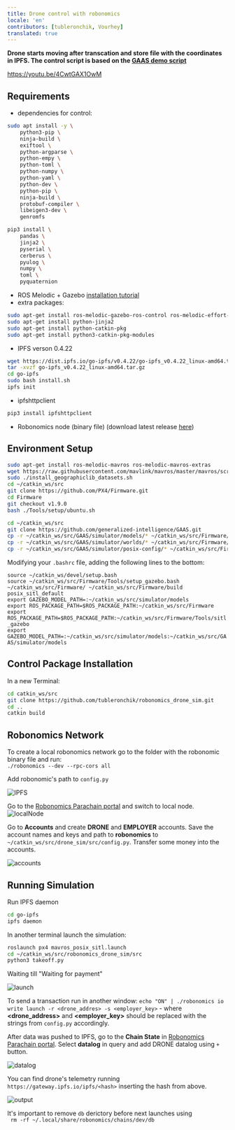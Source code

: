 ```yaml
---
title: Drone control with robonomics
locale: 'en' 
contributors: [tubleronchik, Vourhey]
translated: true
---
```


**Drone starts moving after transcation and store file with the coordinates in IPFS. The control script is based on the [GAAS demo script](https://github.com/generalized-intelligence/GAAS)**  

https://youtu.be/4CwtGAX1OwM

## Requirements
* dependencies for control:
``` sh
sudo apt install -y \
	python3-pip \
	ninja-build \
	exiftool \
	python-argparse \
	python-empy \
	python-toml \
	python-numpy \
	python-yaml \
	python-dev \
	python-pip \
	ninja-build \
	protobuf-compiler \
	libeigen3-dev \
	genromfs
```
```sh 
pip3 install \
	pandas \
	jinja2 \
	pyserial \
	cerberus \
	pyulog \
	numpy \
	toml \
	pyquaternion
```
* ROS Melodic + Gazebo [installation tutorial](http://wiki.ros.org/melodic/Installation)
* extra packages: 
``` bash 
sudo apt-get install ros-melodic-gazebo-ros-control ros-melodic-effort-controllers ros-melodic-joint-state-controller
sudo apt-get install python-jinja2
sudo apt-get install python-catkin-pkg
sudo apt-get install python3-catkin-pkg-modules
```
* IPFS verson 0.4.22
```bash
wget https://dist.ipfs.io/go-ipfs/v0.4.22/go-ipfs_v0.4.22_linux-amd64.tar.gz
tar -xvzf go-ipfs_v0.4.22_linux-amd64.tar.gz
cd go-ipfs
sudo bash install.sh
ipfs init
```
* ipfshttpclient
```sh
pip3 install ipfshttpclient
```
* Robonomics node (binary file) (download latest release [here](https://github.com/airalab/robonomics/releases))
## Environment Setup
```bash 
sudo apt-get install ros-melodic-mavros ros-melodic-mavros-extras
wget https://raw.githubusercontent.com/mavlink/mavros/master/mavros/scripts/install_geographiclib_datasets.sh
sudo ./install_geographiclib_datasets.sh
cd ~/catkin_ws/src
git clone https://github.com/PX4/Firmware.git
cd Firmware
git checkout v1.9.0
bash ./Tools/setup/ubuntu.sh
```
```bash
cd ~/catkin_ws/src
git clone https://github.com/generalized-intelligence/GAAS.git
cp -r ~/catkin_ws/src/GAAS/simulator/models/* ~/catkin_ws/src/Firmware/Tools/sitl_gazebo/models/
cp -r ~/catkin_ws/src/GAAS/simulator/worlds/* ~/catkin_ws/src/Firmware/Tools/sitl_gazebo/worlds/
cp -r ~/catkin_ws/src/GAAS/simulator/posix-config/* ~/catkin_ws/src/Firmware/posix-configs/SITL/init/ekf2/
```

Modifying your `.bashrc` file, adding the following lines to the bottom:  

`source ~/catkin_ws/devel/setup.bash `  
`source ~/catkin_ws/src/Firmware/Tools/setup_gazebo.bash ~/catkin_ws/src/Firmware/ ~/catkin_ws/src/Firmware/build posix_sitl_default `   
`export GAZEBO_MODEL_PATH=:~/catkin_ws/src/simulator/models`  
`export ROS_PACKAGE_PATH=$ROS_PACKAGE_PATH:~/catkin_ws/src/Firmware`  
`export ROS_PACKAGE_PATH=$ROS_PACKAGE_PATH:~/catkin_ws/src/Firmware/Tools/sitl_gazebo`  
`export GAZEBO_MODEL_PATH=:~/catkin_ws/src/simulator/models:~/catkin_ws/src/GAAS/simulator/models`  

  
## Control Package Installation
In a new Terminal:
```bash
cd catkin_ws/src
git clone https://github.com/tubleronchik/robonomics_drone_sim.git
cd ..
catkin build
```
## Robonomics Network
To create a local robonomics network go to the folder with the robonomic binary file and run:  
`./robonomics --dev --rpc-cors all`  

Add robonomic's path to `config.py`

![IPFS](../images/iris-drone-demo/IPFS.jpg)

Go to the [Robonomics Parachain portal](https://polkadot.js.org/apps/?rpc=wss%3A%2F%2Fkusama.rpc.robonomics.network%2F#/) and switch to local node.
![localNode](../images/iris-drone-demo/localNode.jpg)

Go to **Accounts** and create **DRONE** and **EMPLOYER** accounts. Save the account names and keys and path to **robonomics** to `~/catkin_ws/src/drone_sim/src/config.py`. Transfer some money into the accounts.

![accounts](../images/iris-drone-demo/addingAcc.jpg)

## Running Simulation
Run IPFS daemon
```bash
cd go-ipfs
ipfs daemon
```
In another terminal launch the simulation:
```bash
roslaunch px4 mavros_posix_sitl.launch
cd ~/catkin_ws/src/robonomics_drone_sim/src
python3 takeoff.py
```
Waiting till "Waiting for payment" 

![launch](../images/iris-drone-demo/launch.jpg)

To send a transaction run in another window:
`echo "ON" | ./robonomics io write launch -r <drone_addres> -s <employer_key>` - where **<drone_address>** and **<employer_key>** should be replaced with the strings from `config.py` accordingly.

After data was pushed to IPFS, go to the **Chain State** in [Robonomics Parachain portal](https://polkadot.js.org/apps/?rpc=wss%3A%2F%2Fkusama.rpc.robonomics.network%2F#/). Select **datalog** in query and add DRONE datalog using `+` button.

![datalog](../images/iris-drone-demo/datalog.jpg)

You can find drone's telemetry running `https://gateway.ipfs.io/ipfs/<hash>` inserting the hash from above.

![output](../images/iris-drone-demo/output.jpg)

It's important to remove `db` derictory before next launches using  
` rm -rf ~/.local/share/robonomics/chains/dev/db`

